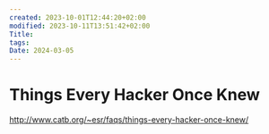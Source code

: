 ```yaml
---
created: 2023-10-01T12:44:20+02:00
modified: 2023-10-11T13:51:42+02:00
Title: 
tags: 
Date: 2024-03-05
---
```


# 
# Things Every Hacker Once Knew

http://www.catb.org/~esr/faqs/things-every-hacker-once-knew/
